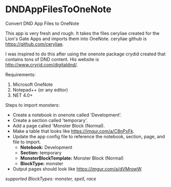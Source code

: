 # DNDAppFilesToOneNote
Convert DND App Files to OneNote

This app is very fresh and rough.  It takes the files ceryliae created for the Lion's Gate Apps and imports them into OneNote.
ceryliae github is https://github.com/ceryliae.

I was inspired to do this after using the onenote package crydid created that contains tons of DND content.  His website is
http://www.cryrid.com/digitaldnd/.


Requirements:
1. Microsoft OneNote
2. Notepad++ (or any editor)
3. NET 4.0+


Steps to import monsters:
- Create a notebook in onenote called 'Development'.
- Create a section called 'temporary'.
- Add a page called 'Monster Block (Normal).
- Make a table that looks like https://imgur.com/a/C8nPxFk.
- Update the app config file to reference the notebook, section, page, and file to import.
  - **Notebook:** Development
  - **Section:** temporary
  - **MonsterBlockTemplate:** Monster Block (Normal)
  - **BlockType:** monster
- Output pages should look like https://imgur.com/a/dVMrowW.

_supported BlockTypes: monster, spell, race_
